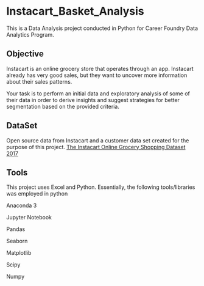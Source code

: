 # Instacart_Basket_Analysis
This is a Data Analysis project conducted in Python for Career Foundry Data Analytics Program.

## Objective
Instacart is an online grocery store that operates through an app. Instacart already has very good sales, but they want to uncover more information about their sales patterns.

Your task is to perform an initial data and exploratory analysis of some of their data in order to derive insights and suggest strategies for better segmentation based on the provided criteria.

## DataSet
Open source data from Instacart and a customer data set created for the purpose of this project.
[The Instacart Online Grocery Shopping Dataset 2017](https://www.instacart.com/datasets/grocery-shopping-2017)

## Tools
This project uses Excel and Python. Essentially, the following tools/libraries was employed in python

Anaconda 3

Jupyter Notebook

Pandas

Seaborn

Matplotlib

Scipy

Numpy
